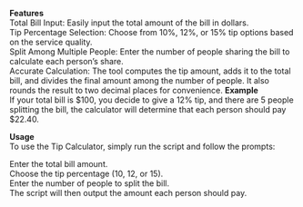 <b>Features</b><br>
Total Bill Input: Easily input the total amount of the bill in dollars.<br>
Tip Percentage Selection: Choose from 10%, 12%, or 15% tip options based on the service quality.<br>
Split Among Multiple People: Enter the number of people sharing the bill to calculate each person’s share.<br>
Accurate Calculation: The tool computes the tip amount, adds it to the total bill, and divides the final amount among the number of people. It also rounds the result to two decimal places for convenience.
<b>Example</b><br>
If your total bill is $100, you decide to give a 12% tip, and there are 5 people splitting the bill, the calculator will determine that each person should pay $22.40.<br>

<b>Usage</b><br>
To use the Tip Calculator, simply run the script and follow the prompts:<br>

Enter the total bill amount.<br>
Choose the tip percentage (10, 12, or 15).<br>
Enter the number of people to split the bill.<br>
The script will then output the amount each person should pay.<br>


